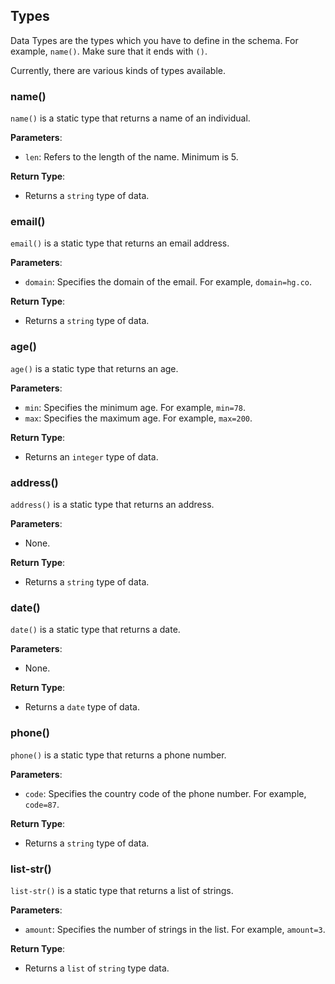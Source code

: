 ## Types

Data Types are the types which you have to define in the schema. For example, `name()`. Make sure that it ends with `()`.

Currently, there are various kinds of types available.

### name()
`name()` is a static type that returns a name of an individual.

**Parameters**:
- `len`: Refers to the length of the name. Minimum is 5.

**Return Type**:
- Returns a `string` type of data.

### email()
`email()` is a static type that returns an email address.

**Parameters**:
- `domain`: Specifies the domain of the email. For example, `domain=hg.co`.

**Return Type**:
- Returns a `string` type of data.

### age()
`age()` is a static type that returns an age.

**Parameters**:
- `min`: Specifies the minimum age. For example, `min=78`.
- `max`: Specifies the maximum age. For example, `max=200`.

**Return Type**:
- Returns an `integer` type of data.

### address()
`address()` is a static type that returns an address.

**Parameters**:
- None.

**Return Type**:
- Returns a `string` type of data.

### date()
`date()` is a static type that returns a date.

**Parameters**:
- None.

**Return Type**:
- Returns a `date` type of data.

### phone()
`phone()` is a static type that returns a phone number.

**Parameters**:
- `code`: Specifies the country code of the phone number. For example, `code=87`.

**Return Type**:
- Returns a `string` type of data.

### list-str()
`list-str()` is a static type that returns a list of strings.

**Parameters**:
- `amount`: Specifies the number of strings in the list. For example, `amount=3`.

**Return Type**:
- Returns a `list` of `string` type data.
